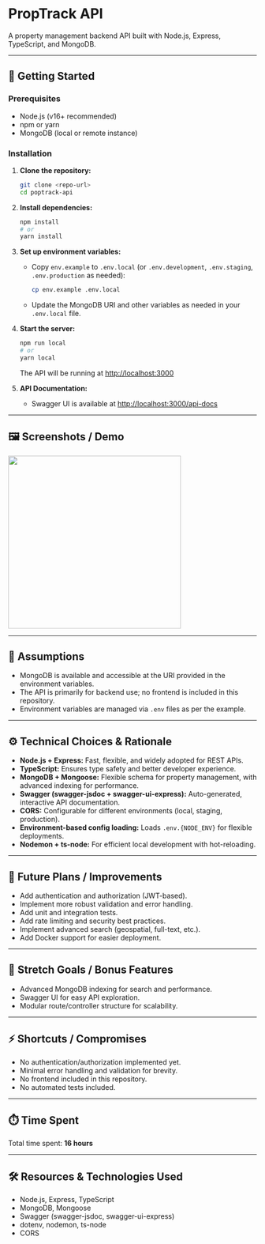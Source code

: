 # PropTrack API

A property management backend API built with Node.js, Express, TypeScript, and MongoDB.

---

## 🚀 Getting Started

### Prerequisites

- Node.js (v16+ recommended)
- npm or yarn
- MongoDB (local or remote instance)

### Installation

1. **Clone the repository:**
   ```bash
   git clone <repo-url>
   cd poptrack-api
   ```
2. **Install dependencies:**
   ```bash
   npm install
   # or
   yarn install
   ```
3. **Set up environment variables:**

   - Copy `env.example` to `.env.local` (or `.env.development`, `.env.staging`, `.env.production` as needed):
     ```bash
     cp env.example .env.local
     ```
   - Update the MongoDB URI and other variables as needed in your `.env.local` file.

4. **Start the server:**

   ```bash
   npm run local
   # or
   yarn local
   ```

   The API will be running at [http://localhost:3000](http://localhost:3000)

5. **API Documentation:**
   - Swagger UI is available at [http://localhost:3000/api-docs](http://localhost:3000/api-docs)

---

## 🖼️ Screenshots / Demo

<img src="https://private-user-images.githubusercontent.com/12556008/462896907-f3d8d8c2-85f6-407a-bc3b-7dccec1c1881.jpeg?jwt=eyJhbGciOiJIUzI1NiIsInR5cCI6IkpXVCJ9.eyJpc3MiOiJnaXRodWIuY29tIiwiYXVkIjoicmF3LmdpdGh1YnVzZXJjb250ZW50LmNvbSIsImtleSI6ImtleTUiLCJleHAiOjE3NTE3OTY0MDgsIm5iZiI6MTc1MTc5NjEwOCwicGF0aCI6Ii8xMjU1NjAwOC80NjI4OTY5MDctZjNkOGQ4YzItODVmNi00MDdhLWJjM2ItN2RjY2VjMWMxODgxLmpwZWc_WC1BbXotQWxnb3JpdGhtPUFXUzQtSE1BQy1TSEEyNTYmWC1BbXotQ3JlZGVudGlhbD1BS0lBVkNPRFlMU0E1M1BRSzRaQSUyRjIwMjUwNzA2JTJGdXMtZWFzdC0xJTJGczMlMkZhd3M0X3JlcXVlc3QmWC1BbXotRGF0ZT0yMDI1MDcwNlQxMDAxNDhaJlgtQW16LUV4cGlyZXM9MzAwJlgtQW16LVNpZ25hdHVyZT00YTU3OWM0MGVkOGU2NTFlODZmNzUzODU5MjQwZTRkODM0YzY3MDdkM2IyMThlNTliZjAyN2FhYmUyM2VlYmM2JlgtQW16LVNpZ25lZEhlYWRlcnM9aG9zdCJ9.Av63IHNsSCMz7IiE-IP6VvIb8APRmRbA7o94xP1TFXo" height="350"/>

---

## 📝 Assumptions

- MongoDB is available and accessible at the URI provided in the environment variables.
- The API is primarily for backend use; no frontend is included in this repository.
- Environment variables are managed via `.env` files as per the example.

---

## ⚙️ Technical Choices & Rationale

- **Node.js + Express:** Fast, flexible, and widely adopted for REST APIs.
- **TypeScript:** Ensures type safety and better developer experience.
- **MongoDB + Mongoose:** Flexible schema for property management, with advanced indexing for performance.
- **Swagger (swagger-jsdoc + swagger-ui-express):** Auto-generated, interactive API documentation.
- **CORS:** Configurable for different environments (local, staging, production).
- **Environment-based config loading:** Loads `.env.{NODE_ENV}` for flexible deployments.
- **Nodemon + ts-node:** For efficient local development with hot-reloading.

---

## 🔮 Future Plans / Improvements

- Add authentication and authorization (JWT-based).
- Implement more robust validation and error handling.
- Add unit and integration tests.
- Add rate limiting and security best practices.
- Implement advanced search (geospatial, full-text, etc.).
- Add Docker support for easier deployment.

---

## 🌟 Stretch Goals / Bonus Features

- Advanced MongoDB indexing for search and performance.
- Swagger UI for easy API exploration.
- Modular route/controller structure for scalability.

---

## ⚡ Shortcuts / Compromises

- No authentication/authorization implemented yet.
- Minimal error handling and validation for brevity.
- No frontend included in this repository.
- No automated tests included.

---

## ⏱️ Time Spent

Total time spent: **16 hours**

---

## 🛠️ Resources & Technologies Used

- Node.js, Express, TypeScript
- MongoDB, Mongoose
- Swagger (swagger-jsdoc, swagger-ui-express)
- dotenv, nodemon, ts-node
- CORS
